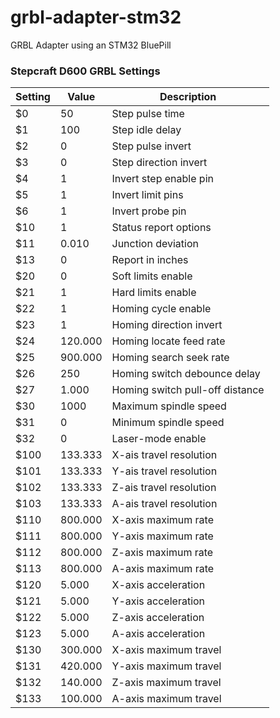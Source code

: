 # grbl-adapter-stm32
GRBL Adapter using an STM32 BluePill

### Stepcraft D600 GRBL Settings
| Setting | Value | Description |
| --- | --- | --- |
| $0 | 50 | Step pulse time |
| $1 | 100 | Step idle delay |
| $2 | 0 | Step pulse invert |
| $3 | 0 | Step direction invert |
| $4 | 1 | Invert step enable pin |
| $5 | 1 | Invert limit pins |
| $6 | 1 | Invert probe pin |
| $10 | 1 | Status report options |
| $11 | 0.010 | Junction deviation |
| $13 | 0 | Report in inches |
| $20 | 0 | Soft limits enable |
| $21 | 1 | Hard limits enable |
| $22 | 1 | Homing cycle enable |
| $23 | 1 | Homing direction invert |
| $24 | 120.000 | Homing locate feed rate |
| $25 | 900.000 | Homing search seek rate |
| $26 | 250 | Homing switch debounce delay |
| $27 | 1.000 | Homing switch pull-off distance |
| $30 | 1000 | Maximum spindle speed |
| $31 | 0 | Minimum spindle speed |
| $32 | 0 | Laser-mode enable |
| $100 | 133.333 | X-ais travel resolution |
| $101 | 133.333 | Y-ais travel resolution |
| $102 | 133.333 | Z-ais travel resolution |
| $103 | 133.333 | A-ais travel resolution |
| $110 | 800.000 | X-axis maximum rate |
| $111 | 800.000 | Y-axis maximum rate |
| $112 | 800.000 | Z-axis maximum rate |
| $113 | 800.000 | A-axis maximum rate |
| $120 | 5.000 | X-axis acceleration |
| $121 | 5.000 | Y-axis acceleration |
| $122 | 5.000 | Z-axis acceleration |
| $123 | 5.000 | A-axis acceleration |
| $130 | 300.000 | X-axis maximum travel |
| $131 | 420.000 | Y-axis maximum travel |
| $132 | 140.000 | Z-axis maximum travel |
| $133 | 100.000 | A-axis maximum travel |

